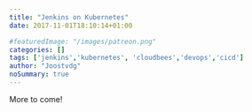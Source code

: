 ```yaml
---
title: "Jenkins on Kubernetes"
date: 2017-11-01T18:10:14+01:00

#featuredImage: "/images/patreon.png"
categories: []
tags: ['jenkins','kubernetes', 'cloudbees','devops','cicd']
author: "Joostvdg"
noSummary: true
---
```


More to come!